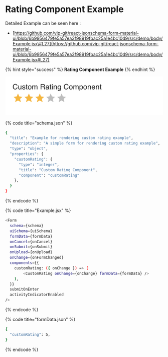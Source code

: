 # Rating Component Example

Detailed Example can be seen here :  
- [https://github.com/vip-git/react-jsonschema-form-material-ui/blob/6b9956479fe5a57ea3f98919fbac25a1e4bc10d9/src/demo/body/Example.jsx\#L27](https://github.com/vip-git/react-jsonschema-form-material-ui/blob/6b9956479fe5a57ea3f98919fbac25a1e4bc10d9/src/demo/body/Example.jsx#L27)

{% hint style="success" %}
**Rating Component Example**
{% endhint %}

![Custom Rating Component](../../.gitbook/assets/image%20%2815%29.png)

{% code title="schema.json" %}
```bash
{
  "title": "Example for rendering custom rating example",
  "description": "A simple form for rendering custom rating example",
  "type": "object",
  "properties": {
    "customRating": {
      "type": "integer",
      "title": "Custom Rating Component",
      "component": "customRating"
    },
  }
}
```
{% endcode %}

{% code title="Example.jsx" %}
```bash
<Form
  schema={schema}
  uiSchema={uiSchema}
  formData={formData}
  onCancel={onCancel}
  onSubmit={onSubmit}
  onUpload={onUpload}
  onChange={onFormChanged}
  components={{
    customRating: ({ onChange }) => (
  		<CustomRating onChange={onChange} formData={formData} />
    ),
  }}
  submitOnEnter
  activityIndicatorEnabled
/>
```
{% endcode %}

{% code title="formData.json" %}
```bash
{
  "customRating": 5,
}
```
{% endcode %}

